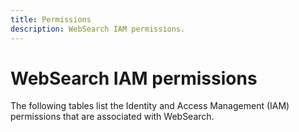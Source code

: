 ```yaml
---
title: Permissions
description: WebSearch IAM permissions.
---
```


# WebSearch IAM permissions

The following tables list the Identity and Access Management (IAM) permissions that are associated with WebSearch.
